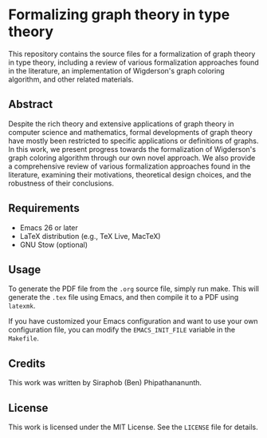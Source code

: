 # Formalizing graph theory in type theory
This repository contains the source files for a formalization of graph
theory in type theory, including a review of various formalization
approaches found in the literature, an implementation of Wigderson's
graph coloring algorithm, and other related materials.

## Abstract
Despite the rich theory and extensive applications of graph theory in
computer science and mathematics, formal developments of graph theory
have mostly been restricted to specific applications or definitions of
graphs. In this work, we present progress towards the formalization of
Wigderson's graph coloring algorithm through our own novel
approach. We also provide a comprehensive review of various
formalization approaches found in the literature, examining their
motivations, theoretical design choices, and the robustness of their
conclusions.

## Requirements
- Emacs 26 or later
- LaTeX distribution (e.g., TeX Live, MacTeX)
- GNU Stow (optional)

## Usage
To generate the PDF file from the `.org` source file, simply run
make. This will generate the `.tex` file using Emacs, and then compile
it to a PDF using `latexmk`.

If you have customized your Emacs configuration and want to use your
own configuration file, you can modify the `EMACS_INIT_FILE` variable
in the `Makefile`.

## Credits
This work was written by Siraphob (Ben) Phipathananunth.

## License
This work is licensed under the MIT License. See the `LICENSE` file
for details.
